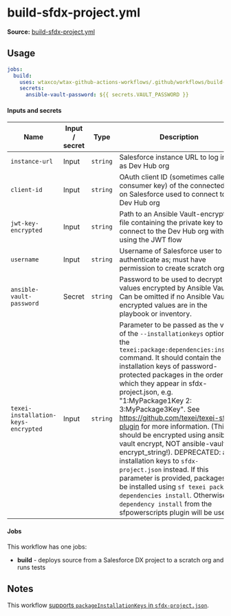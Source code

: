 # build-sfdx-project.yml

**Source:** [build-sfdx-project.yml](../.github/workflows/build-sfdx-project.yml)

## Usage

```yaml
jobs:
  build:
    uses: wtaxco/wtax-github-actions-workflows/.github/workflows/build-sfdx-project.yml@main
    secrets:
      ansible-vault-password: ${{ secrets.VAULT_PASSWORD }}
```

#### Inputs and secrets

| Name                                | Input / secret | Type     | Description                                                                                                                                                                                                                                                                                                                                                                                                                                                                                                                                                                                                                                                                                                                      | Default                                                                               |
|-------------------------------------|----------------|----------|----------------------------------------------------------------------------------------------------------------------------------------------------------------------------------------------------------------------------------------------------------------------------------------------------------------------------------------------------------------------------------------------------------------------------------------------------------------------------------------------------------------------------------------------------------------------------------------------------------------------------------------------------------------------------------------------------------------------------------|---------------------------------------------------------------------------------------|
| `instance-url`                      | Input          | `string` | Salesforce instance URL to log in to as Dev Hub org                                                                                                                                                                                                                                                                                                                                                                                                                                                                                                                                                                                                                                                                              | https://wtax.my.salesforce.com                                                        |
| `client-id`                         | Input          | `string` | OAuth client ID (sometimes called consumer key) of the connected app on Salesforce used to connect to the Dev Hub org                                                                                                                                                                                                                                                                                                                                                                                                                                                                                                                                                                                                            | 3H7cm0QedwevwtVKpSJ4PXeI7kvPanBgB3qK0sBU06E5MSMka3xqeg9JETRkx8Z8PQxuZkUvlMJH10MQ8A9uw |
| `jwt-key-encrypted`                 | Input          | `string` | Path to an Ansible Vault-encrypted file containing the private key to connect to the Dev Hub org with using the JWT flow                                                                                                                                                                                                                                                                                                                                                                                                                                                                                                                                                                                                         | <<key for the connected app identified by client-id>>                                 |
| `username`                          | Input          | `string` | Username of Salesforce user to authenticate as; must have permission to create scratch orgs                                                                                                                                                                                                                                                                                                                                                                                                                                                                                                                                                                                                                                      | admin@wtax.prod                                                                       |
| `ansible-vault-password`            | Secret         | `string` | Password to be used to decrypt values encrypted by Ansible Vault. Can be omitted if no Ansible Vault encrypted values are in the playbook or inventory.                                                                                                                                                                                                                                                                                                                                                                                                                                                                                                                                                                          |                                                                                       |
| `texei-installation-keys-encrypted` | Input          | `string` | Parameter to be passed as the value of the `--installationkeys` option of the `texei:package:dependencies:install` command. It should contain the installation keys of password-protected packages in the order in which they appear in sfdx-project.json, e.g. "1:MyPackage1Key 2: 3:MyPackage3Key". See https://github.com/texei/texei-sfdx-plugin for more information. (This should be encrypted using ansible-vault encrypt, NOT ansible-vault encrypt_string!). DEPRECATED: add installation keys to `sfdx-project.json` instead. If this parameter is provided, packages will be installed using `sf texei package dependencies install`. Otherwise, `sf dependency install` from the sfpowerscripts plugin will be used. |                                                                                       |

#### Jobs

This workflow has one jobs:
- **build** - deploys source from a Salesforce DX project to a scratch org and runs tests

## Notes

This workflow [supports `packageInstallationKeys` in `sfdx-project.json`](packageInstallationKeys.md).
